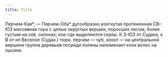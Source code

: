 ```yaml
---
title: Title
---
```


Перчем-Кая*, — Перчем-Оба* дугообразно изогнутая протяженная СВ–ЮЗ массивная
гора с цепью округлых вершин, поросших лесом, более густым на сев. склонах;
кое-где выделяются скалы. К З–ЮЗ от Судака, к В от нп Веселое (Судак.) тюрк.
перчем — чуб, хохол — на центральной вершине группа деревьев посреди поляны
напоминает клок волос на лысине.
